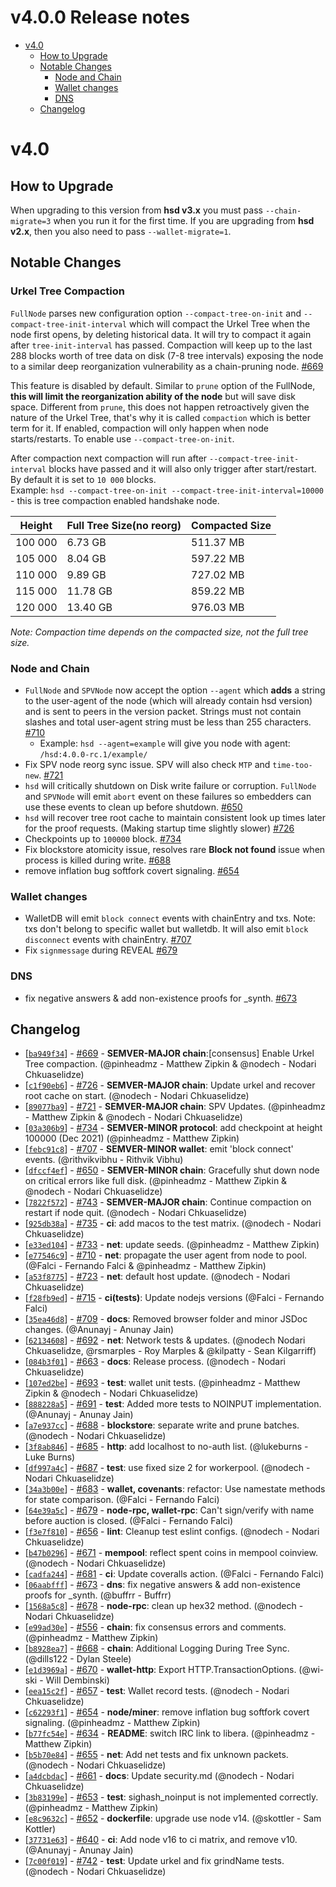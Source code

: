 v4.0.0 Release notes
==================

<!-- toc -->

- [v4.0](#v40)
  * [How to Upgrade](#how-to-upgrade)
  * [Notable Changes](#notable-changes)
    + [Node and Chain](#node-and-chain)
    + [Wallet changes](#wallet-changes)
    + [DNS](#dns)
  * [Changelog](#changelog)

<!-- tocstop -->

# v4.0
## How to Upgrade
  When upgrading to this version from **hsd v3.x** you must pass `--chain-migrate=3` when you run it for the first time.
  If you are upgrading from **hsd v2.x**, then you also need to pass `--wallet-migrate=1`.

## Notable Changes
### Urkel Tree Compaction
  `FullNode` parses new configuration option `--compact-tree-on-init` and `--compact-tree-init-interval` which will compact the Urkel Tree when the node first opens, by deleting historical data. It will try to compact it again after `tree-init-interval` has passed. Compaction will keep up to the last 288 blocks worth of tree data on disk (7-8 tree intervals) exposing the node to a similar deep reorganization vulnerability as a chain-pruning node. [#669](https://github.com/handshake-org/hsd/pull/669)
  
  This feature is disabled by default. Similar to `prune` option of the FullNode, **this will limit the reorganization ability of the node** but will save disk space. Different from `prune`, this does not happen retroactively given the nature of the Urkel Tree, that's why it is called `compaction` which is better term for it. If enabled, compaction will only happen when node starts/restarts. To enable use `--compact-tree-on-init`.
  
  After compaction next compaction will run after `--compact-tree-init-interval` blocks have passed and it will also only trigger after start/restart. By default it is set to `10 000` blocks.  
  Example: `hsd --compact-tree-on-init --compact-tree-init-interval=10000` - this is tree compaction enabled handshake node.
  
| Height  | Full Tree Size(no reorg) | Compacted Size |
| ------  | ------------------------ | -------------- |
| 100 000 | 6.73 GB                  | 511.37 MB      |
| 105 000 | 8.04 GB                  | 597.22 MB      |
| 110 000 | 9.89 GB                  | 727.02 MB      |
| 115 000 | 11.78 GB                 | 859.22 MB      |
| 120 000 | 13.40 GB                 | 976.03 MB      |

*Note: Compaction time depends on the compacted size, not the full tree size.*
  

### Node and Chain
  - `FullNode` and `SPVNode` now accept the option `--agent` which **adds** a string to the user-agent of the node (which will already contain hsd version) and is sent to peers in the version packet. Strings must not contain slashes and total user-agent string must be less than 255 characters. [#710](https://github.com/handshake-org/hsd/pull/710)
    - Example: `hsd --agent=example` will give you node with agent: `/hsd:4.0.0-rc.1/example/`
  - Fix SPV node reorg sync issue. SPV will also check `MTP` and `time-too-new`. [#721](https://github.com/handshake-org/hsd/pull/721)
  - `hsd` will critically shutdown on Disk write failure or corruption. `FullNode` and `SPVNode` will emit `abort` event on these failures so embedders can use these events to clean up before shutdown. [#650](https://github.com/handshake-org/hsd/pull/650)
  - `hsd` will recover tree root cache to maintain consistent look up times later for the proof requests. (Making startup time slightly slower) [#726](https://github.com/handshake-org/hsd/pull/726)
  - Checkpoints up to `100000` block. [#734](https://github.com/handshake-org/hsd/pull/734)
  - Fix blockstore atomicity issue, resolves rare **Block not found** issue when process is killed during write. [#688](https://github.com/handshake-org/hsd/pull/688)
  - remove inflation bug softfork covert signaling. [#654](https://github.com/handshake-org/hsd/pull/654)

### Wallet changes
  - WalletDB will emit `block connect` events with chainEntry and txs. Note: txs don't belong to specific wallet but walletdb. It will also emit `block disconnect` events with chainEntry. [#707](https://github.com/handshake-org/hsd/pull/707)
  - Fix `signmessage` during REVEAL [#679](https://github.com/handshake-org/hsd/pull/679)

### DNS
  - fix negative answers & add non-existence proofs for _synth. [#673](https://github.com/handshake-org/hsd/pull/673)
      
## Changelog
 - \[[`ba949f34`](https://github.com/handshake-org/hsd/commit/ba949f34)] - [#669](https://github.com/handshake-org/hsd/pull/669) - **SEMVER-MAJOR chain**:[consensus] Enable Urkel Tree compaction. (@pinheadmz - Matthew Zipkin & @nodech - Nodari Chkuaselidze)
 - \[[`c1f90eb6`](https://github.com/handshake-org/hsd/commit/c1f90eb6)] - [#726](https://github.com/handshake-org/hsd/pull/726) - **SEMVER-MAJOR chain**: Update urkel and recover root cache on start. (@nodech - Nodari Chkuaselidze)
 - \[[`89077ba9`](https://github.com/handshake-org/hsd/commit/89077ba9)] - [#721](https://github.com/handshake-org/hsd/pull/721) - **SEMVER-MAJOR chain**: SPV Updates. (@pinheadmz - Matthew Zipkin & @nodech - Nodari Chkuaselidze)
 - \[[`03a306b9`](https://github.com/handshake-org/hsd/commit/03a306b9)] - [#734](https://github.com/handshake-org/hsd/pull/734) - **SEMVER-MINOR protocol**: add checkpoint at height 100000 (Dec 2021) (@pinheadmz - Matthew Zipkin)
 - \[[`febc91c8`](https://github.com/handshake-org/hsd/commit/febc91c8)] - [#707](https://github.com/handshake-org/hsd/pull/707) - **SEMVER-MINOR wallet**: emit 'block connect' events. (@rithvikvibhu - Rithvik Vibhu)
 - \[[`dfccf4ef`](https://github.com/handshake-org/hsd/commit/dfccf4ef)] - [#650](https://github.com/handshake-org/hsd/pull/650) - **SEMVER-MINOR chain**: Gracefully shut down node on critical errors like full disk. (@pinheadmz - Matthew Zipkin & @nodech - Nodari Chkuaselidze)
 - \[[`7822f572`](https://github.com/handshake-org/hsd/commit/7822f572)] - [#743](https://github.com/handshake-org/hsd/pull/743) - **SEMVER-MAJOR chain**: Continue compaction on restart if node quit. (@nodech - Nodari Chkuaselidze)
 - \[[`925db38a`](https://github.com/handshake-org/hsd/commit/925db38a)] - [#735](https://github.com/handshake-org/hsd/pull/735) - **ci**: add macos to the test matrix. (@nodech - Nodari Chkuaselidze)
 - \[[`e33ed104`](https://github.com/handshake-org/hsd/commit/e33ed104)] - [#733](https://github.com/handshake-org/hsd/pull/733) - **net**: update seeds. (@pinheadmz - Matthew Zipkin)
 - \[[`e77546c9`](https://github.com/handshake-org/hsd/commit/e77546c9)] - [#710](https://github.com/handshake-org/hsd/pull/710) - **net**: propagate the user agent from node to pool. (@Falci - Fernando Falci & @pinheadmz - Matthew Zipkin)
 - \[[`a53f8775`](https://github.com/handshake-org/hsd/commit/a53f8775)] - [#723](https://github.com/handshake-org/hsd/pull/723) - **net**: default host update. (@nodech - Nodari Chkuaselidze)
 - \[[`f28fb9ed`](https://github.com/handshake-org/hsd/commit/f28fb9ed)] - [#715](https://github.com/handshake-org/hsd/pull/715) - **ci(tests)**: Update nodejs versions (@Falci - Fernando Falci)
 - \[[`35ea46d8`](https://github.com/handshake-org/hsd/commit/35ea46d8)] - [#709](https://github.com/handshake-org/hsd/pull/709) - **docs**: Removed browser folder and minor JSDoc changes. (@Anunayj - Anunay Jain)
 - \[[`62134608`](https://github.com/handshake-org/hsd/commit/62134608)] - [#692](https://github.com/handshake-org/hsd/pull/692) - **net**: Network tests & updates. (@nodech Nodari Chkuaselidze, @rsmarples - Roy Marples & @kilpatty - Sean Kilgarriff)
 - \[[`084b3f01`](https://github.com/handshake-org/hsd/commit/084b3f01)] - [#663](https://github.com/handshake-org/hsd/pull/663) - **docs**: Release process. (@nodech - Nodari Chkuaselidze)
 - \[[`107ed2be`](https://github.com/handshake-org/hsd/commit/107ed2be)] - [#693](https://github.com/handshake-org/hsd/pull/693) - **test**: wallet unit tests. (@pinheadmz - Matthew Zipkin & @nodech - Nodari Chkuaselidze)
 - \[[`888228a5`](https://github.com/handshake-org/hsd/commit/888228a5)] - [#691](https://github.com/handshake-org/hsd/pull/691) - **test**: Added more tests to NOINPUT implementation. (@Anunayj - Anunay Jain)
 - \[[`a7e937cc`](https://github.com/handshake-org/hsd/commit/a7e937cc)] - [#688](https://github.com/handshake-org/hsd/pull/688) - **blockstore**: separate write and prune batches. (@nodech - Nodari Chkuaselidze)
 - \[[`3f8ab846`](https://github.com/handshake-org/hsd/commit/3f8ab846)] - [#685](https://github.com/handshake-org/hsd/pull/685) - **http**: add localhost to no-auth list. (@lukeburns - Luke Burns)
 - \[[`df997a4c`](https://github.com/handshake-org/hsd/commit/df997a4c)] - [#687](https://github.com/handshake-org/hsd/pull/687) - **test**: use fixed size 2 for workerpool. (@nodech - Nodari Chkuaselidze)
 - \[[`34a3b00e`](https://github.com/handshake-org/hsd/commit/34a3b00e)] - [#683](https://github.com/handshake-org/hsd/pull/683) - **wallet, covenants**: refactor: Use namestate methods for state comparison. (@Falci - Fernando Falci)
 - \[[`64e39a5c`](https://github.com/handshake-org/hsd/commit/64e39a5c)] - [#679](https://github.com/handshake-org/hsd/pull/679) - **node-rpc, wallet-rpc**: Can't sign/verify with name before auction is closed. (@Falci - Fernando Falci)
 - \[[`f3e7f810`](https://github.com/handshake-org/hsd/commit/f3e7f810)] - [#656](https://github.com/handshake-org/hsd/pull/656) - **lint**: Cleanup test eslint configs. (@nodech - Nodari Chkuaselidze)
 - \[[`b47b0296`](https://github.com/handshake-org/hsd/commit/b47b0296)] - [#671](https://github.com/handshake-org/hsd/pull/671) - **mempool**: reflect spent coins in mempool coinview. (@nodech - Nodari Chkuaselidze)
 - \[[`cadfa244`](https://github.com/handshake-org/hsd/commit/cadfa244)] - [#681](https://github.com/handshake-org/hsd/pull/681) - **ci**: Update coveralls action. (@Falci - Fernando Falci)
 - \[[`06aabfff`](https://github.com/handshake-org/hsd/commit/06aabfff)] - [#673](https://github.com/handshake-org/hsd/pull/673) - **dns**: fix negative answers & add non-existence proofs for _synth. (@buffrr - Buffrr)
 - \[[`1568a5c8`](https://github.com/handshake-org/hsd/commit/1568a5c8)] - [#678](https://github.com/handshake-org/hsd/pull/678) - **node-rpc**: clean up hex32 method. (@nodech - Nodari Chkuaselidze)
 - \[[`e99ad30e`](https://github.com/handshake-org/hsd/commit/e99ad30e)] - [#556](https://github.com/handshake-org/hsd/pull/556) - **chain**: fix consensus errors and comments. (@pinheadmz - Matthew Zipkin)
 - \[[`b8928ea7`](https://github.com/handshake-org/hsd/commit/b8928ea7)] - [#668](https://github.com/handshake-org/hsd/pull/668) - **chain**: Additional Logging During Tree Sync. (@dills122 - Dylan Steele)
 - \[[`e1d3969a`](https://github.com/handshake-org/hsd/commit/e1d3969a)] - [#670](https://github.com/handshake-org/hsd/pull/670) - **wallet-http**: Export HTTP.TransactionOptions. (@wi-ski - Will Dembinski)
 - \[[`eea15c2f`](https://github.com/handshake-org/hsd/commit/eea15c2f)] - [#657](https://github.com/handshake-org/hsd/pull/657) - **test**: Wallet record tests. (@nodech - Nodari Chkuaselidze)
 - \[[`c62293f1`](https://github.com/handshake-org/hsd/commit/c62293f1)] - [#654](https://github.com/handshake-org/hsd/pull/654) - **node/miner**: remove inflation bug softfork covert signaling. (@pinheadmz - Matthew Zipkin)
 - \[[`b77fc54e`](https://github.com/handshake-org/hsd/commit/b77fc54e)] - [#634](https://github.com/handshake-org/hsd/pull/634) - **README**: switch IRC link to libera. (@pinheadmz - Matthew Zipkin)
 - \[[`b5b70e84`](https://github.com/handshake-org/hsd/commit/b5b70e84)] - [#655](https://github.com/handshake-org/hsd/pull/655) - **net**: Add net tests and fix unknown packets. (@nodech - Nodari Chkuaselidze)
 - \[[`a4dcbdac`](https://github.com/handshake-org/hsd/commit/a4dcbdac)] - [#661](https://github.com/handshake-org/hsd/pull/661) - **docs**: Update security.md (@nodech - Nodari Chkuaselidze)
 - \[[`3b83199e`](https://github.com/handshake-org/hsd/commit/3b83199e)] - [#653](https://github.com/handshake-org/hsd/pull/653) - **test**: sighash_noinput is not implemented correctly. (@pinheadmz - Matthew Zipkin)
 - \[[`e8c9632c`](https://github.com/handshake-org/hsd/commit/e8c9632c)] - [#652](https://github.com/handshake-org/hsd/pull/652) - **dockerfile**: upgrade use node v14. (@skottler - Sam Kottler)
 - \[[`37731e63`](https://github.com/handshake-org/hsd/commit/37731e63)] - [#640](https://github.com/handshake-org/hsd/pull/640) - **ci**: Add node v16 to ci matrix, and remove v10. (@Anunayj - Anunay Jain)
 - \[[`7c00f019`](https://github.com/handshake-org/hsd/commit/7c00f019)] - [#742](https://github.com/handshake-org/hsd/pull/742) - **test**: Update urkel and fix grindName tests. (@nodech - Nodari Chkuaselidze)
